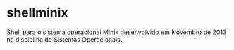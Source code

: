 # shellminix
Shell para o sistema operacional Minix desenvolvido em Novembro de 2013 na disciplina de Sistemas Operacionais.
